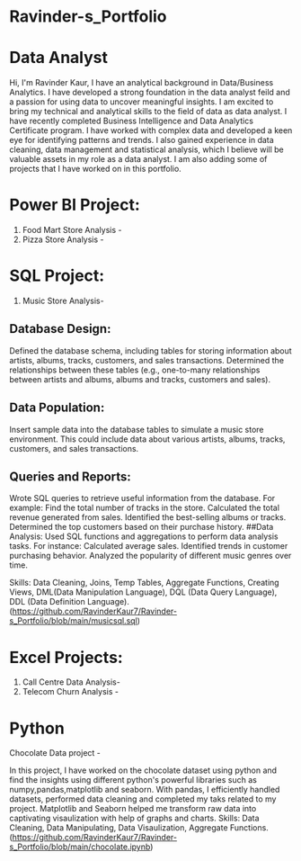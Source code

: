# Ravinder-s_Portfolio
# Data Analyst
Hi, I'm Ravinder Kaur, I have an analytical background in Data/Business Analytics. I have developed a strong foundation in the data analyst feild and a passion for using data to uncover meaningful insights. I am excited to bring my technical and analytical skills to the field of data  as data analyst.
I have recently completed Business Intelligence and Data Analytics Certificate program. I have worked with complex data and developed a keen eye for identifying patterns and trends. I also gained experience in data cleaning, data management and statistical analysis, which I believe will be valuable assets in my role as a data analyst.
I am also adding some of projects that I have worked on in this portfolio.

# Power BI Project: 
1. Food Mart Store Analysis -
2. Pizza Store Analysis - 

# SQL Project:
1. Music Store Analysis-


## Database Design:
Defined the database schema, including tables for storing information about artists, albums, tracks, customers, and sales transactions.
Determined the relationships between these tables (e.g., one-to-many relationships between artists and albums, albums and tracks, customers and sales).
## Data Population:
Insert sample data into the database tables to simulate a music store environment. This could include data about various artists, albums, tracks, customers, and sales transactions.
## Queries and Reports:
Wrote SQL queries to retrieve useful information from the database. 
For example:
Find the total number of tracks in the store.
Calculated the total revenue generated from sales.
Identified the best-selling albums or tracks.
Determined the top customers based on their purchase history.
##Data Analysis:
Used SQL functions and aggregations to perform data analysis tasks. For instance:
Calculated average sales.
Identified trends in customer purchasing behavior.
Analyzed the popularity of different music genres over time.

Skills: Data Cleaning, Joins, Temp Tables, Aggregate Functions, Creating Views, DML(Data Manipulation Language), DQL (Data Query Language), DDL (Data Definition Language).
(https://github.com/RavinderKaur7/Ravinder-s_Portfolio/blob/main/musicsql.sql)

# Excel Projects:
1. Call Centre Data Analysis- 
2. Telecom Churn Analysis - 

# Python
Chocolate Data project - 

In this project, I have worked on the chocolate dataset using python and find the insights using different python's powerful libraries such as numpy,pandas,matplotlib and seaborn. With pandas, I efficiently handled datasets, performed data cleaning and completed my taks related to my project. Matplotlib and Seaborn helped me transform raw data into captivating visaulization with help of graphs and charts.
Skills: Data Cleaning, Data Manipulating, Data Visaulization, Aggregate Functions.
(https://github.com/RavinderKaur7/Ravinder-s_Portfolio/blob/main/chocolate.ipynb)


